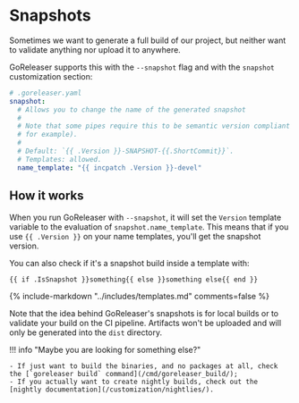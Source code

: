 # Snapshots

Sometimes we want to generate a full build of our project,
but neither want to validate anything nor upload it to anywhere.

GoReleaser supports this with the `--snapshot` flag and with the `snapshot`
customization section:

```yaml
# .goreleaser.yaml
snapshot:
  # Allows you to change the name of the generated snapshot
  #
  # Note that some pipes require this to be semantic version compliant (nfpm,
  # for example).
  #
  # Default: `{{ .Version }}-SNAPSHOT-{{.ShortCommit}}`.
  # Templates: allowed.
  name_template: "{{ incpatch .Version }}-devel"
```

## How it works

When you run GoReleaser with `--snapshot`, it will set the `Version` template
variable to the evaluation of `snapshot.name_template`. This means that if you
use `{{ .Version }}` on your name templates, you'll get the snapshot version.

You can also check if it's a snapshot build inside a template with:

```
{{ if .IsSnapshot }}something{{ else }}something else{{ end }}
```

{% include-markdown "../includes/templates.md" comments=false %}

Note that the idea behind GoReleaser's snapshots is for local builds or to
validate your build on the CI pipeline. Artifacts won't be uploaded and will
only be generated into the `dist` directory.

!!! info "Maybe you are looking for something else?"

    - If just want to build the binaries, and no packages at all, check the [`goreleaser build` command](/cmd/goreleaser_build/);
    - If you actually want to create nightly builds, check out the [nightly documentation](/customization/nightlies/).
